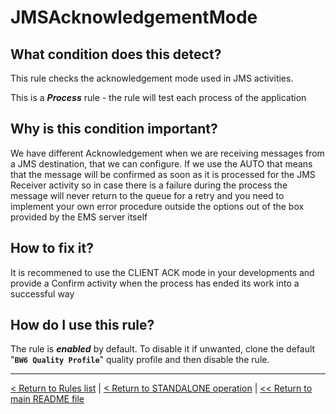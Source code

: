# JMSAcknowledgementMode

## What condition does this detect?

This rule checks the acknowledgement mode used in JMS activities.

This is a ***Process*** rule - the rule will test each process of the application

## Why is this condition important?

We have different Acknowledgement when we are receiving messages from a JMS destination, that we can configure. If we use the AUTO that means that the message will be confirmed as soon as it is processed for the JMS Receiver activity so in case there is a failure during the process the message will never return to the queue for a retry and you need to implement your own error procedure outside the options out of the box provided by the EMS server itself

## How to fix it?

It is recommened to use the CLIENT ACK mode in your developments and provide a Confirm activity when the process has ended its work into a successful way

## How do I use this rule?

The rule is **_enabled_** by default. To disable it if unwanted, clone the default "**`BW6 Quality Profile`**" quality profile and then disable the rule.

---
[< Return to Rules list](./RULES.md) | [< Return to STANDALONE operation](../STANDALONE.md) | [<< Return to main README file](../../README.md)

